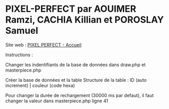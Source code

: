 # PIXEL-PERFECT par AOUIMER Ramzi, CACHIA Killian et POROSLAY Samuel

Site web : [PIXEL PERFECT - Accueil](http://45.147.96.212/pixel_perfect)

Instructions :

Changer les indentifiants de la base de données dans draw.php et masterpiece.php

Créer la base de données et la table
Structure de la table :
ID (auto increment) | couleur (code hexa)


Pour changer la durée de rechargement (30000 ms par defaut), il faut changer la valeur dans masterpiece.php ligne 41
